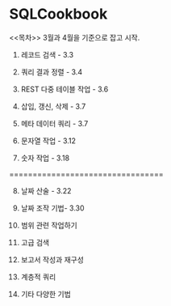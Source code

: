 # SQLCookbook

<<목차>> 3월과 4월을 기준으로 잡고 시작.

1. 레코드 검색 - 3.3 

2. 쿼리 결과 정렬 - 3.4

3. REST 다중 테이블 작업 - 3.6

4. 삽입, 갱신, 삭제 - 3.7

5. 메타 데이터 쿼리 - 3.7

6. 문자열 작업 - 3.12

7. 숫자 작업 - 3.18

=================================

8. 날짜 산술 - 3.22

9. 날짜 조작 기법- 3.30

10. 범위 관련 작업하기

11. 고급 검색

12. 보고서 작성과 재구성

13. 계층적 쿼리

14. 기타 다양한 기법
